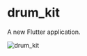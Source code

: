 # drum_kit

A new Flutter application.

![drum_kit](https://user-images.githubusercontent.com/44363093/91606644-18877080-e97b-11ea-970a-a75d01dac7fd.jpg)
